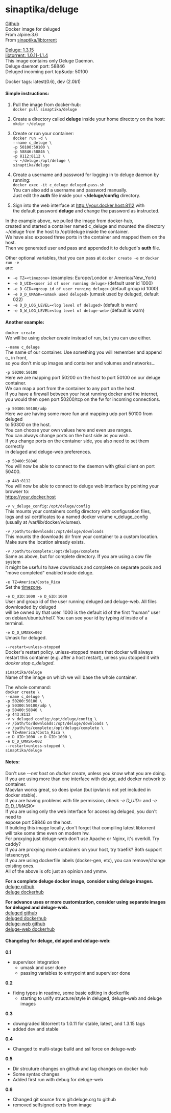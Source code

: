 # sinaptika/deluge
[Github](https://github.com/git-sinaptika/deluged)  
Docker image for deluged  
From alpine:3.6  
From [sinaptika/libtorrent](https://hub.docker.com/r/sinaptika/libtorrent/)  

[Deluge: 1.3.15](http://deluge-torrent.org/)    
[libtorrent: 1.0.11-1.1.4](http://www.libtorrent.org/)    
This image contains only Deluge Daemon.  
Deluge daemon port: 58846  
Deluged incoming port tcp&udp: 50100  

Docker tags: latest(0.6), dev (2.0b1)
#### Simple instructions:  
1. Pull the image from docker-hub:  
`docker pull sinaptika/deluge`  

2. Create a directory called **deluge** inside your home directory on the host:  
`mkdir ~/deluge`

3. Create or run your container:  
`docker run -d \`  
`--name c_deluge \`  
`-p 50100:50100 \`  
`-p 58846:58846 \`  
`-p 8112:8112 \`  
`-v ~/deluge:/opt/deluge \`  
`sinaptika/deluge`

4. Create a username and password for logging in to deluge daemon by running:   
`docker exec -it c_deluge deluged-pass.sh`   
You can also add a username and password manually.   
Just edit the **auth** file inside your **~/deluge/config** directory.

5. Sign into the web interface at http://your.docker.host:8112 with  
the default password **deluge** and change the password as instructed.

In the example above, we pulled the image from docker-hub,  
created and started a container named c_deluge and mounted the directory  
~/deluge from the host to /opt/deluge inside the container.  
We have also exposed three ports in the container and mapped them on the host.  
Then we generated user and pass and appended it to deluged's **auth** file.

Other optional variables, that you can pass at `docker create -e` or `docker run -e`  
are:  
- `-e TZ=<timezone>` (examples: Europe/London or America/New_York)
- `-e D_UID=<user id of user running deluge>` (default user id 1000)
- `-e D_GID=<group id of user running deluge>` (default group id 1000)
- `-e D_D_UMASK=<umask used deluged>` (umask used by deluged, default 022)
- `-e D_D_LOG_LEVEL=<log level of deluged>` (default is warn)
- `-e D_W_LOG_LEVEL=<log level of deluge-web>` (default is warn)

#### Another example:
`docker create`  
We will be using *docker create* instead of run, but you can use either.

`--name c_deluge`  
The name of our container. Use something you will remember and append c_ in front,  
so you don't mix up images and container and volumes and networks...  

`-p 50200:50100`  
Here we are mapping port 50200 on the host to port 50100 on our deluge container.  
We can map a port from the container to any port on the host.  
If you have a firewall between your host running docker and the internet,  
you would then open port 50200/tcp on the fw for incoming connections.  

`-p 50300:50100/udp`  
Here we are having some more fun and mapping udp port 50100 from deluged  
to 50300 on the host.  
You can choose your own values here and even use ranges.  
You can always change ports on the host side as you wish.  
If you change ports on the container side, you also need to set them correctly  
in deluged and deluge-web preferences.    

`-p 50400:58846`  
You will now be able to connect to the daemon with gtkui client on port 50400.  

`-p 443:8112`  
You will now be able to connect to deluge web interface by pointing your browser to:  
https://your.docker.host

`-v v_deluge_config:/opt/deluge/config`  
This mounts your containers config directory with configuration files,  
logs and ssl certificates to a named docker volume v_deluge_config  
(usually at /var/lib/docker/volumes).  

`-v /path/to/downloads:/opt/deluge/downloads`  
This mounts the downloads dir from your container to a custom location.  
Make sure the location already exists.

`-v /path/to/complete:/opt/deluge/complete`  
Same as above, but for complete directory. If you are using a cow file system  
it might be useful to have downloads and complete on separate pools and  
"move completed" enabled inside deluge.

`-e TZ=America/Costa_Rica`  
Set the [timezone](https://en.wikipedia.org/wiki/Tz_database).

`-e D_UID:1000 -e D_GID:1000`  
User and group id of the user running deluged and deluge-web. All files downloaded by deluged  
will be owned by that user. 1000 is the default id of the first "human" user   
on debian/ubuntu/rhel7. You can see your id by typing *id* inside of a terminal.

`-e D_D_UMASK=002`  
Umask for deluged.  

`--restart=unless-stopped`  
Docker's restart policy. unless-stopped means that docker will always  
restart this container (e.g. after a host restart), unless you stopped it with  
*docker stop c_deluged*.

`sinaptika/deluge`  
Name of the image on which we will base the whole container.

The whole command:  
`docker create \`  
`--name c_deluge \`  
`-p 50200:50100 \`  
`-p 50300:50100/udp \`  
`-p 50400:58846 \`  
`-p 443:8112`  
`-v v_deluged_config:/opt/deluge/config \`  
`-v /path/to/downloads:/opt/deluge/downloads \`  
`-v /path/to/complete:/opt/deluge/complete \`  
`-e TZ=America/Costa_Rica \`  
`-e D_UID:1000 -e D_GID:1000 \`  
`-e D_D_UMASK=002`  
`--restart=unless-stopped \`  
`sinaptika/deluge`

#### Notes:
Don't use *--net host* on *docker create*, unless you know what you are doing.  
If you are using more than one interface with deluge, add docker network to container.  
Macvlan works great, so does ipvlan (but ipvlan is not yet included in docker stable).  
If you are having problems with file permission, check *-e D_UID=* and *-e D_D_UMASK=*  
If you are using only the web interface for accessing deluged, you don't need to  
expose port 58846 on the host.  
If building this image locally, don't forget that compiling latest libtorrent  
will take some time even on modern hw.  
For proxying just deluge-web don't use Apache or Nginx, it's overkill. Try caddy?  
If you are proxying more containers on your host, try traefik? Both support letsencrypt.  
If you are using dockerfile labels (docker-gen, etc), you can remove/change existing ones.  
All of the above is ofc just an opinion and ymmv.

**For a complete deluge docker image, consider using deluge images.**  
[deluge github](https://github.com/git-sinaptika/deluge)  
[deluge dockerhub](https://hub.docker.com/r/sinaptika/deluge/)  

**For advance uses or more customization, consider using separate images for deluged and deluge-web.**  
[deluged github](https://github.com/git-sinaptika/deluged)  
[deluged dockerhub](https://hub.docker.com/r/sinaptika/deluged/)  
[deluge-web github](https://github.com/git-sinaptika/deluge-web)  
[deluge-web dockerhub](https://hub.docker.com/r/sinaptika/deluge-web/)  

#### Changelog for deluge, deluged and deluge-web:  
**0.1**  
- supervisor integration  
  - umask and user done
  - passing variables to entrypoint and supervisor done  

**0.2**  
- fixing typos in readme, some basic editing in dockerfile
  - starting to unify structure/style in deluged, deluge-web and deluge images  

**0.3**
- downgraded libtorrent to 1.0.11 for stable, latest, and 1.3.15 tags
- added dev and stable

**0.4**
- Changed to multi-stage build and ssl force on deluge-web

**0.5**
- Dir strcuture changes on github and tag changes on docker hub
- Some syntax changes
- Added first run with debug for deluge-web

**0.6**
- Changed git source from git:deluge.org to github 
- removed selfsigned certs from image